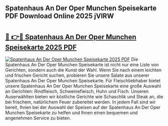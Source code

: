 ## Spatenhaus An Der Oper Munchen Speisekarte PDF Download Online 2025 jVlRW

# <h2><a href="http://gcdhz5.nevu.top/?p=Spatenhaus+An+Der+Oper+Munchen+Speisekarte">🔗 👉🔴 Spatenhaus An Der Oper Munchen Speisekarte 2025 PDF</a></h2>

[![Spatenhaus An Der Oper Munchen Speisekarte 2025 PDF](https://i.imgur.com/dBaPXMq.png)](http://gcdhz5.nevu.top/?p=Spatenhaus+An+Der+Oper+Munchen+Speisekarte)
Die Spatenhaus An Der Oper Munchen Speisekarte ist nicht nur eine Liste von Gerichten, sondern auch die Kunst der Wahl. Wenn Sie nach einem leichten und frischen Gericht suchen, probieren Sie unsere Salate aus unserer Spatenhaus An Der Oper Munchen Speisekarte. Für Fleischliebhaber bietet unsere Spatenhaus An Der Oper Munchen Speisekarte eine große Auswahl an Gerichten: Rindfleisch, Schweinefleisch, Huhn und Fisch. Unseren Auserwählten bieten wir köstliche Gerichte wie Schaschlik und Steak an, die bei frischem, natürlichem Feuer zubereitet werden. In jedem Fall sind wir bereit, Ihnen bei der Auswahl der Speisen auf der Spatenhaus An Der Oper Munchen Speisekarte zu helfen und Ihnen einen bequemen und angenehmen Service zu bieten.
